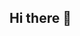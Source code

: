 ## Hi there 👋

<!--
**prinshu-deep/prinshu-deep** is a ✨ _special_ ✨ repository because its `README.md` (this file) appears on your GitHub profile 
author - prinshu deep 

Here are some ideas to get you started:

- 🔭 I’m currently working on ...
- 🌱 I’m currently learning ...
- 👯 I’m looking to collaborate on ...
- 🤔 I’m looking for help with ...
- 💬 Ask me about ...
- 📫 How to reach me: ...
- 😄 Pronouns: ...
- ⚡ Fun fact: ...
-->

